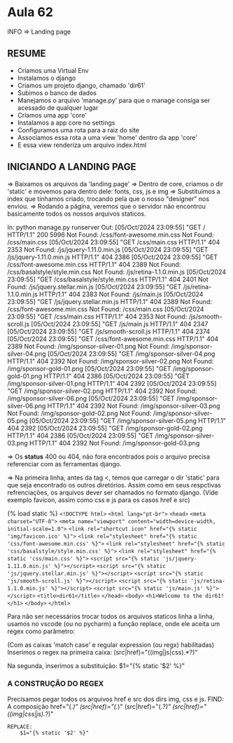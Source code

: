 # Aula 62

INFO => Landing page

## RESUME

* Criamos uma Virtual Env
* Instalamos o django
* Criamos um projeto django, chamado 'dir61'
* Subimos o banco de dados
* Manejamos o arquivo 'manage.py' para que o manage consiga ser acessado de qualquer lugar
* Criamos uma app 'core'
* Instalamos a app core no settings
* Configuramos uma rota para a raiz do site
* Associamos essa rota a uma view 'home' dentro da app 'core'
* E essa view renderiza um arquivo index.html

## INICIANDO A LANDING PAGE

=> Baixamos os arquivos da 'landing page'
=> Dentro de core, criamos o dir 'static' e movemos para dentro dele: fonts, css, js e img
=> Substituimos a index que tinhamos criado, trocando pela que o nosso "designer" nos enviou.
=> Rodando a página, veremos que o servidor não encontrou basicamente todos os nossos arquivos staticos.

In: python manage.py runserver
Out:
    [05/Oct/2024 23:09:55] "GET / HTTP/1.1" 200 5996 <!-- Status 200 - encontrou a página -->
    Not Found: /css/font-awesome.min.css <!-- Todos os outros os quais não encontraram o arquivos, estarão com status 400 ou 404 -->
    Not Found: /css/main.css
    [05/Oct/2024 23:09:55] "GET /css/main.css HTTP/1.1" 404 2353
    Not Found: /js/jquery-1.11.0.min.js
    [05/Oct/2024 23:09:55] "GET /js/jquery-1.11.0.min.js HTTP/1.1" 404 2386
    [05/Oct/2024 23:09:55] "GET /css/font-awesome.min.css HTTP/1.1" 404 2389
    Not Found: /css/basalstyle/style.min.css
    Not Found: /js/retina-1.1.0.min.js
    [05/Oct/2024 23:09:55] "GET /css/basalstyle/style.min.css HTTP/1.1" 404 2401
    Not Found: /js/jquery.stellar.min.js
    [05/Oct/2024 23:09:55] "GET /js/retina-1.1.0.min.js HTTP/1.1" 404 2383
    Not Found: /js/main.js
    [05/Oct/2024 23:09:55] "GET /js/jquery.stellar.min.js HTTP/1.1" 404 2389
    Not Found: /css/font-awesome.min.css
    Not Found: /css/main.css
    [05/Oct/2024 23:09:55] "GET /css/main.css HTTP/1.1" 404 2353
    Not Found: /js/smooth-scroll.js
    [05/Oct/2024 23:09:55] "GET /js/main.js HTTP/1.1" 404 2347
    [05/Oct/2024 23:09:55] "GET /js/smooth-scroll.js HTTP/1.1" 404 2374
    [05/Oct/2024 23:09:55] "GET /css/font-awesome.min.css HTTP/1.1" 404 2389
    Not Found: /img/sponsor-silver-01.png
    Not Found: /img/sponsor-silver-04.png
    [05/Oct/2024 23:09:55] "GET /img/sponsor-silver-04.png HTTP/1.1" 404 2392
    Not Found: /img/sponsor-silver-02.png
    Not Found: /img/sponsor-gold-01.png
    [05/Oct/2024 23:09:55] "GET /img/sponsor-gold-01.png HTTP/1.1" 404 2386
    [05/Oct/2024 23:09:55] "GET /img/sponsor-silver-01.png HTTP/1.1" 404 2392
    [05/Oct/2024 23:09:55] "GET /img/sponsor-silver-02.png HTTP/1.1" 404 2392
    Not Found: /img/sponsor-silver-06.png
    [05/Oct/2024 23:09:55] "GET /img/sponsor-silver-06.png HTTP/1.1" 404 2392
    Not Found: /img/sponsor-silver-03.png
    Not Found: /img/sponsor-gold-02.png
    Not Found: /img/sponsor-silver-05.png
    [05/Oct/2024 23:09:55] "GET /img/sponsor-silver-05.png HTTP/1.1" 404 2392
    [05/Oct/2024 23:09:55] "GET /img/sponsor-gold-02.png HTTP/1.1" 404 2386
    [05/Oct/2024 23:09:55] "GET /img/sponsor-silver-03.png HTTP/1.1" 404 2392
    Not Found: /img/sponsor-gold-03.png

=> Os __status__ 400 ou 404, não fora encontrados pois o arquivo precisa referenciar com as ferramentas django.

=> Na primeira linha, antes da tag <<!DOCTYPE html>, temos que carregar o dir 'static' para que seja encontrado os outros diretórios. Assim como em seus respctivas refrenciações, os arquivos dever ser chamados no formato django. (Vide exemplo favicon, assim como css e js para os casos href e src)

{% load static %}
`<!DOCTYPE html>`
`<html lang="pt-br">`
`<head>`
    `<meta charset="UTF-8">`
    `<meta name="viewport" content="width=device-width, initial-scale=1.0">`
    <!-- Favicon -->
    `<link rel="shortcut icon" href="{% static 'img/favicon.ico' %}">`
    <!-- CSS -->
    `<link rel="stylesheet" href="{% static 'css/font-awesome.min.css' %}">`
    `<link rel="stylesheet" href="{% static 'css/basalstyle/style.min.css' %}">`
    `<link rel="stylesheet" href="{% static 'css/main.css' %}">`
    <!-- js -->
    `<script src="{% static 'js/jquery-1.11.0.min.js' %}"></script>`
    `<script src="{% static 'js/jquery.stellar.min.js' %}"></script>`
    `<script src="{% static 'js/smooth-scroll.js' %}"></script>`
    `<script src="{% static 'js/retina-1.1.0.min.js' %}"></script>`
    `<script src="{% static 'js/main.js' %}"></script>`
    `<title>dir61</title>`
`</head>`
`<body>`
    `<h1>Welcome to the dir61!</h1>`
`</body>`
`</html>`

Para não ser necessários trocar todos os arquivos staticos linha a linha, usamos no vscode (ou no pycharm) a função replace, onde ele aceita um regex como parâmetro:

(Com as caixas 'match case' e regular expression (ou regx) habilitadas)
    Inserimos o regex na primeira caixa: (src|href)="((img|js|css).*?)"

Na segunda, inserimos a substituição:
    $1="{% static '$2' %}"

### A CONSTRUÇÃO DO REGEX

Precisamos pegar todos os arquivos href e src dos dirs img, css e js.
    FIND:
        A composição
            href="(.*)"
            (src|href)="(.*)"
            (src|href)="(.*?)"
            (src|href)="((img|css|js).*?)"

    REPLACE:
        $1="{% static '$2' %}"
